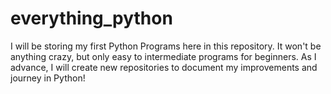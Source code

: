 # everything_python

I will be storing my first Python Programs here in this repository.
It won't be anything crazy, but only easy to intermediate programs for beginners.
As I advance, I will create new repositories to document my improvements 
and journey in Python!



